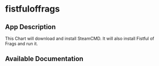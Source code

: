 # fistfuloffrags

## App Description

This Chart will download and install SteamCMD. It will also install Fistful of Frags and run it.

## Available Documentation

